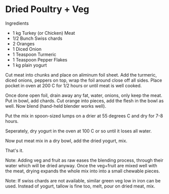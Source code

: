# Dried Poultry + Veg

Ingredients

* 1 kg Turkey (or Chicken) Meat
* 1/2 Bunch Swiss chards 
* 2 Oranges
* 1 Diced Onion
* 1 Teaspoon Turmeric
* 1 Teaspoon Pepper Flakes
* 1 kg plain yogurt

Cut meat into chunks and place on aliminum foil sheet. Add the
turmeric, diced onions, peppers on top, wrap the foil around close off
all sides. Place pocket in oven at 200 C for 1/2 hours or until meat
is well cooked.

Once done open foil, drain away any fat, water, onions, only keep the
meat. Put in bowl, add chards. Cut orange into pieces, add the flesh
in the bowl as well. Now blend (hand-held blender works well).

Put the mix in spoon-sized lumps on a drier at 55 degrees C and dry
for 7-8 hours. 

Seperately, dry yogurt in the oven at 100 C or so until it loses all
water.

Now put meat mix in a dry bowl, add the dried yogurt, mix.

That's it. 

Note: Adding veg and fruit as raw eases the blending process, through
their water which will be dried anyway. Once the veg+fruit are mixed
well with the meat, drying expands the whole mix into into a small
chewable pieces.

Note: If swiss chards are not available, similar green veg low in iron
can be used. Instead of yogurt, tallow is fine too, melt, pour on
dried meat, mix.


